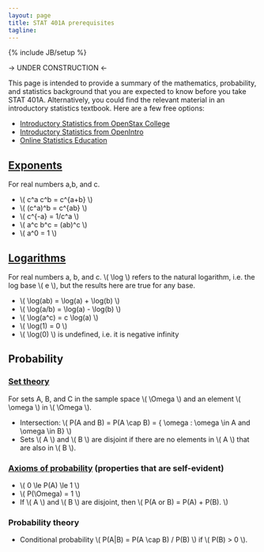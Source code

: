 ```yaml
---
layout: page
title: STAT 401A prerequisites
tagline: 
---
```

{% include JB/setup %}

<head>
    <script type="text/javascript"
            src="http://cdn.mathjax.org/mathjax/latest/MathJax.js?config=TeX-AMS-MML_HTMLorMML">
    </script>
</head>

-> UNDER CONSTRUCTION <-

This page is intended to provide a summary of the mathematics, probability, and statistics background that you are expected to know before you take STAT 401A. Alternatively, you could find the relevant material in an introductory statistics textbook. Here are a few free options:

- [Introductory Statistics from OpenStax College](http://openstaxcollege.org/textbooks/introductory-statistics)
- [Introductory Statistics from OpenIntro](http://www.openintro.org/stat/textbook.php)
- [Online Statistics Education](http://onlinestatbook.com/)





## [Exponents](http://hotmath.com/hotmath_help/topics/properties-of-exponents.html)

For real numbers a,b, and c.

- \\( c^a c^b = c^{a+b} \\)
- \\( (c^a)^b = c^{ab} \\)
- \\( c^{-a} = 1/c^a \\)
- \\( a^c b^c = (ab)^c \\)
- \\( a^0 = 1 \\)

## [Logarithms](http://www.andrews.edu/~calkins/math/webtexts/numb17.htm)

For real numbers a, b, and c. \\( \log \\) refers to the natural logarithm, i.e. the log base \\( e \\), but the results here are true for any base.

- \\( \log(ab) = \log(a) + \log(b) \\)
- \\( \log(a/b) = \log(a) - \log(b) \\)
- \\( \log(a^c) = c \log(a) \\)
- \\( \log(1) = 0 \\)
- \\( \log(0) \\) is undefined, i.e. it is negative infinity

## Probability


### [Set theory](http://en.wikipedia.org/wiki/Set_theory)

For sets A, B, and C in the sample space \\( \Omega \\) and an element \\( \omega \\) in \\( \Omega \\). 

- Intersection: \\( P(A and B) = P(A \cap B) = \{ \omega : \omega \in A and \omega \in B\} \\)
- Sets \\( A \\) and \\( B \\) are disjoint if there are no elements in \\( A \\) that are also in \\( B \\). 

### [Axioms of probability](http://en.wikipedia.org/wiki/Probability_axioms) (properties that are self-evident)

- \\( 0 \le P(A) \le 1 \\)
- \\( P(\Omega) = 1 \\)
- If \\( A \\) and \\( B \\) are disjoint, then \\( P(A or B) = P(A) + P(B). \\)

### Probability theory

- Conditional probability \\( P(A|B) = P(A \cap B) / P(B) \\) if \\( P(B) > 0 \\).





